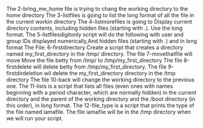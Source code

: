 The 2-bring_me_home file is trying to chang the working directory to the home directory
The 3-listfiles is going to list the long format of all the file in the current workin directory
The 4-listmorefiles is going to Display current directory contents, including hidden files (starting with .). Use the long format.
The 5-listfilesdigitonly script will do the following with user and group IDs displayed numerically,And hidden files (starting with .) and in long format
The File: 6-firstdirectory Create a script that creates a directory named my_first_directory in the /tmp/ directory.
The file 7-movethatfile will move Move the file betty from /tmp/ to /tmp/my_first_directory
The file 8-firstdelete will delete betty from /tmp/my_first_directory.
The file 9-firstdirdeletion wil delete the my_first_directory directory in the /tmp directory
The file 10-back will change the working directory to the previous one.
The 11-lists is a script that lists all files (even ones with names beginning with a period character, which are normally hidden) in the current directory and the parent of the working directory and the /boot directory (in this order), in long format.
The 12-file_type is a script that prints the type of the file named iamafile. The file iamafile will be in the /tmp directory when we will run your script.
